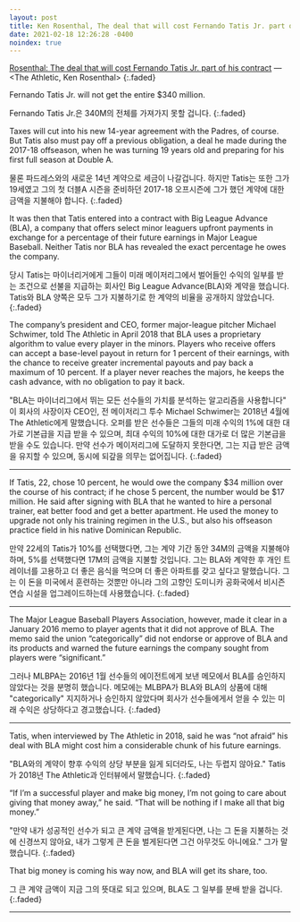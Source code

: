 ```yaml
---
layout: post
title: Ken Rosenthal, The deal that will cost Fernando Tatis Jr. part of his contract
date: 2021-02-18 12:26:28 -0400
noindex: true
---
```


[Rosenthal: The deal that will cost Fernando Tatis Jr. part of his contract](https://theathletic.com/2397422/2021/02/18/fernando-tatis-jr-padres-extension-big-league-advance-mlb/) &mdash; <The Athletic, Ken Rosenthal>
{:.faded}

Fernando Tatis Jr. will not get the entire $340 million.

Fernando Tatis Jr.은 340M의 전체를 가져가지 못할 겁니다.
{:.faded}

Taxes will cut into his new 14-year agreement with the Padres, of course. But Tatis also must pay off a previous obligation, a deal he made during the 2017-18 offseason, when he was turning 19 years old and preparing for his first full season at Double A.

물론 파드레스와의 새로운 14년 계약으로 세금이 나갈겁니다. 하지만 Tatis는 또한 그가 19세였고 그의 첫 더블A 시즌을 준비하던 2017-18 오프시즌에 그가 했던 계약에 대한 금액을 지불해야 합니다.
{:.faded}

It was then that Tatis entered into a contract with Big League Advance (BLA), a company that offers select minor leaguers upfront payments in exchange for a percentage of their future earnings in Major League Baseball. Neither Tatis nor BLA has revealed the exact percentage he owes the company.

당시 Tatis는 마이너리거에게 그들이 미래 메이저리그에서 벌어들인 수익의 일부를 받는 조건으로 선불을 지급하는 회사인 Big League Advance(BLA)와 계약을 했습니다. Tatis와 BLA 양쪽은 모두 그가 지불하기로 한 계약의 비율을 공개하지 않았습니다.
{:.faded}

The company’s president and CEO, former major-league pitcher Michael Schwimer, told The Athletic in April 2018 that BLA uses a proprietary algorithm to value every player in the minors. Players who receive offers can accept a base-level payout in return for 1 percent of their earnings, with the chance to receive greater incremental payouts and pay back a maximum of 10 percent. If a player never reaches the majors, he keeps the cash advance, with no obligation to pay it back.

"BLA는 마이너리그에서 뛰는 모든 선수들의 가치를 분석하는 알고리즘을 사용합니다" 이 회사의 사장이자 CEO인, 전 메이저리그 투수 Michael Schwimer는 2018년 4월에 The Athletic에게 말했습니다. 오퍼를 받은 선수들은 그들의 미래 수익의 1%에 대한 대가로 기본급을 지급 받을 수 있으며, 최대 수익의 10%에 대한 대가로 더 많은 기본급을 받을 수도 있습니다. 만약 선수가 메이저리그에 도달하지 못한다면, 그는 지급 받은 금액을 유지할 수 있으며, 동시에 되갚을 의무는 없어집니다.
{:.faded}

---

If Tatis, 22, chose 10 percent, he would owe the company $34 million over the course of his contract; if he chose 5 percent, the number would be $17 million. He said after signing with BLA that he wanted to hire a personal trainer, eat better food and get a better apartment. He used the money to upgrade not only his training regimen in the U.S., but also his offseason practice field in his native Dominican Republic.

만약 22세의 Tatis가 10%를 선택했다면, 그는 계약 기간 동안 34M의 금액을 지불해야하며, 5%를 선택했다면 17M의 금액을 지불할 것입니다. 그는 BLA와 계약한 후 개인 트레이너를 고용하고 더 좋은 음식을 먹으며 더 좋은 아파트를 갖고 싶다고 말했습니다. 그는 이 돈을 미국에서 훈련하는 것뿐만 아니라 그의 고향인 도미니카 공화국에서 비시즌 연습 시설을 업그레이드하는데 사용했습니다.
{:.faded}

---

The Major League Baseball Players Association, however, made it clear in a January 2016 memo to player agents that it did not approve of BLA. The memo said the union “categorically” did not endorse or approve of BLA and its products and warned the future earnings the company sought from players were “significant.”

그러나 MLBPA는 2016년 1월 선수들의 에이전트에게 보낸 메모에서 BLA를 승인하지 않았다는 것을 분명히 했습니다. 메모에는 MLBPA가 BLA와 BLA의 상품에 대해 "categorically" 지지하거나 승인하지 않았다며 회사가 선수들에게서 얻을 수 있는 미래 수익은 상당하다고 경고했습니다.
{:.faded}

---

Tatis, when interviewed by The Athletic in 2018, said he was “not afraid” his deal with BLA might cost him a considerable chunk of his future earnings.

"BLA와의 계약이 향후 수익의 상당 부분을 잃게 되더라도, 나는 두렵지 않아요." Tatis가 2018년 The Athletic과 인터뷰에서 말했습니다.
{:.faded}

“If I’m a successful player and make big money, I’m not going to care about giving that money away,” he said. “That will be nothing if I make all that big money.”

"만약 내가 성공적인 선수가 되고 큰 계약 금액을 받게된다면, 나는 그 돈을 지불하는 것에 신경쓰지 않아요, 내가 그렇게 큰 돈을 벌게된다면 그건 아무것도 아니에요." 그가 말했습니다.
{:.faded}

That big money is coming his way now, and BLA will get its share, too.

그 큰 계약 금액이 지금 그의 뜻대로 되고 있으며, BLA도 그 일부를 분배 받을 겁니다.
{:.faded}

---
